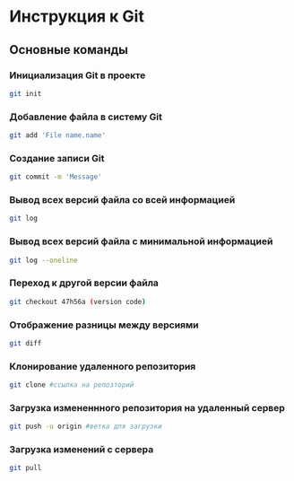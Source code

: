 # Инструкция к Git

## Основные команды

### Инициализация Git в проекте
```sh
git init
```
### Добавление файла в систему Git
```sh
git add 'File name.name' 
```
### Создание записи Git
```sh
git commit -m 'Message'
```
### Вывод всех версий файла со всей информацией
```sh
git log
```
### Вывод всех версий файла с минимальной информацией
```sh
git log --oneline
```
### Переход к другой версии файла
```sh
git checkout 47h56a (version code)
```
### Отображение разницы между версиями
```sh
git diff
```
### Клонирование удаленного репозитория
```sh
git clone #ссылка на репозторий
```
### Загрузка измененнного репозитория на удаленный сервер
```sh
git push -u origin #ветка для загрузки
```
### Загрузка изменений с сервера
```sh
git pull
```